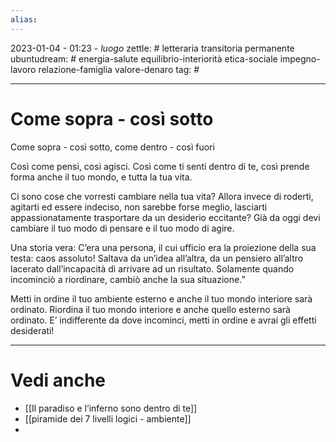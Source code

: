 ```yaml
---
alias: 
---
```

2023-01-04 - 01:23 - *luogo*
zettle: # letteraria transitoria permanente
ubuntudream: # energia-salute equilibrio-interiorità etica-sociale impegno-lavoro relazione-famiglia valore-denaro 
tag: #

---
# Come sopra - così sotto
Come sopra - così sotto, come dentro - così fuori

Così come pensi, così agisci. Così come ti senti dentro di te, così prende forma anche il tuo mondo, e tutta la tua vita.

Ci sono cose che vorresti cambiare nella tua vita? Allora invece di roderti, agitarti ed essere indeciso, non sarebbe forse meglio, lasciarti appassionatamente trasportare da un desiderio eccitante? Già da oggi devi cambiare il tuo modo di pensare e il tuo modo di agire.

Una storia vera: C’era una persona, il cui ufficio era la proiezione della sua testa: caos assoluto! Saltava da un’idea all’altra, da un pensiero all’altro lacerato dall’incapacità di arrivare ad un risultato. Solamente quando incominciò a riordinare, cambiò anche la sua situazione.”

Metti in ordine il tuo ambiente esterno e anche il tuo mondo interiore sarà ordinato. Riordina il tuo mondo interiore e anche quello esterno sarà ordinato. E’ indifferente da dove incominci, metti in ordine e avrai gli effetti desiderati!



---
# Vedi anche
- [[Il paradiso e l’inferno sono dentro di te]]
- [[piramide dei 7 livelli logici - ambiente]]
- 